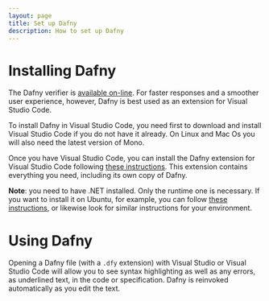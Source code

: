 ```yaml
---
layout: page
title: Set up Dafny
description: How to set up Dafny
---
```


# Installing Dafny

The Dafny verifier is [available on-line](https://rise4fun.com/dafny/Hello). For faster responses and a smoother user experience, however, Dafny is best used as an extension for Visual Studio Code.

To install Dafny in Visual Studio Code, you need first to download and install Visual Studio Code if you do not have it already. On Linux and Mac Os you will also need the latest version of Mono.

Once you have Visual Studio Code, you can install the Dafny extension for Visual
Studio Code following [these
instructions](https://marketplace.visualstudio.com/items?itemName=correctnessLab.dafny-vscode). This
extension contains everything you need, including its own copy of Dafny.

**Note**: you need to have .NET installed. Only the runtime one is necessary. If you want to install it on Ubuntu, for example, you can follow [these instructions](https://docs.microsoft.com/en-us/dotnet/core/install/linux-ubuntu), or likewise look for similar instructions for your environment.

# Using Dafny

Opening a Dafny file (with a `.dfy` extension) with Visual Studio or Visual Studio Code will allow you to see syntax highlighting as well as any errors, as underlined text, in the code or specification. Dafny is reinvoked automatically as you edit the text.
